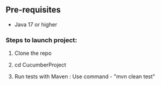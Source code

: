 ## Pre-requisites

* Java 17 or higher


### Steps to launch project:

1. Clone the repo
   
2. cd CucumberProject

3. Run tests with Maven : Use command - "mvn clean test"
